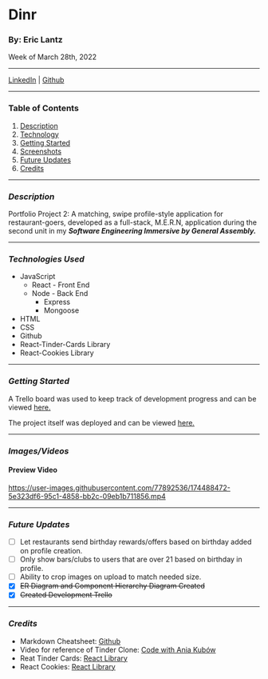 # Dinr
### By: Eric Lantz

Week of March 28th, 2022
***
[LinkedIn](https://www.linkedin.com/in/eric-lantz/) | [Github](https://github.com/ericmlantz)
***
### **Table of Contents**
1. [Description](#description)
2. [Technology](#technology)
3. [Getting Started](#started)
4. [Screenshots](#screenshots)
5. [Future Updates](#updates)
6. [Credits](#updates)
***

### ***Description***
<a id="description"></a>

Portfolio Project 2: A matching, swipe profile-style application for restaurant-goers, developed as a full-stack, M.E.R.N, application during the second unit in my ***Software Engineering Immersive by General Assembly.***
***
<a id="technology"></a>
### ***Technologies Used***
* JavaScript
  * React - Front End
  * Node - Back End
    * Express
    * Mongoose
* HTML
* CSS
* Github
* React-Tinder-Cards Library
* React-Cookies Library

***
<a id="started"></a>
### ***Getting Started***
A Trello board was used to keep track of development progress and can be viewed [here.](https://trello.com/b/5U6UzkUP/dinr)

The project itself was deployed and can be viewed [here.](https://rhubarb-cupcake-82292.herokuapp.com/)
***
### ***Images/Videos***
<a id="screenshots"></a>

#### **Preview Video**
https://user-images.githubusercontent.com/77892536/174488472-5e323df6-95c1-4858-bb2c-09eb1b711856.mp4

***
<a id="updates"></a>
### ***Future Updates***
- [ ] Let restaurants send birthday rewards/offers based on birthday added on profile creation. 
- [ ] Only show bars/clubs to users that are over 21 based on birthday in profile.
- [ ] Ability to crop images on upload to match needed size.
- [x] ~~ER Diagram and Component Hierarchy Diagram Created~~ 
- [x] ~~Created Development Trello~~

***

### ***Credits***
<a id="credits"></a>
* Markdown Cheatsheet: [Github](https://github.com/adam-p/markdown-here/wiki/Markdown-Cheatsheet#lists)
* Video for reference of Tinder Clone: [Code with Ania Kubów](https://www.youtube.com/watch?v=Q70IMS-Qnjk)
* Reat Tinder Cards: [React Library](https://www.npmjs.com/package/react-tinder-card)
* React Cookies: [React Library](https://www.npmjs.com/package/react-cookie)
